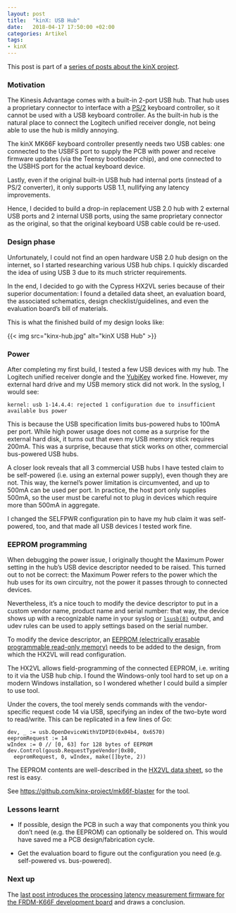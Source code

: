 ```yaml
---
layout: post
title:  "kinX: USB Hub"
date:   2018-04-17 17:50:00 +02:00
categories: Artikel
tags:
- kinX
---
```


This post is part of a [series of posts about the kinX project](/posts/2018-04-17-kinx).

### Motivation

The Kinesis Advantage comes with a built-in 2-port USB hub. That hub uses a
proprietary connector to interface with a
[PS/2](https://en.wikipedia.org/wiki/PS/2_port) keyboard controller, so it
cannot be used with a USB keyboard controller. As the built-in hub is the
natural place to connect the Logitech unified receiver dongle, not being able to
use the hub is mildly annoying.

The kinX MK66F keyboard controller presently needs two USB cables: one connected
to the USBFS port to supply the PCB with power and receive firmware updates (via
the Teensy bootloader chip), and one connected to the USBHS port for the actual
keyboard device.

Lastly, even if the original built-in USB hub had internal ports (instead of a
PS/2 converter), it only supports USB 1.1, nullifying any latency improvements.

Hence, I decided to build a drop-in replacement USB 2.0 hub with 2 external USB
ports and 2 internal USB ports, using the same proprietary connector as the
original, so that the original keyboard USB cable could be re-used.

### Design phase

Unfortunately, I could not find an open hardware USB 2.0 hub design on the
internet, so I started researching various USB hub chips. I quickly discarded
the idea of using USB 3 due to its much stricter requirements.

In the end, I decided to go with the Cypress HX2VL series because of their
superior documentation: I found a detailed data sheet, an evaluation board, the
associated schematics, design checklist/guidelines, and even the evaluation
board’s bill of materials.

This is what the finished build of my design looks like:

{{< img src="kinx-hub.jpg" alt="kinX USB Hub" >}}

### Power

After completing my first build, I tested a few USB devices with my hub. The
Logitech unified receiver dongle and the
[YubiKey](https://www.yubico.com/start/) worked fine. However, my external hard
drive and my USB memory stick did not work. In the syslog, I would see:

```
kernel: usb 1-14.4.4: rejected 1 configuration due to insufficient available bus power
```

This is because the USB specification limits bus-powered hubs to 100mA per
port. While high power usage does not come as a surprise for the external hard
disk, it turns out that even my USB memory stick requires 200mA. This was a
surprise, because that stick works on other, commercial bus-powered USB hubs.

A closer look reveals that all 3 commercial USB hubs I have tested claim to be
self-powered (i.e. using an external power supply), even though they are
not. This way, the kernel’s power limitation is circumvented, and up to 500mA
can be used per port. In practice, the host port only supplies 500mA, so the
user must be careful not to plug in devices which require more than 500mA in
aggregate.

I changed the SELFPWR configuration pin to have my hub claim it was
self-powered, too, and that made all USB devices I tested work fine.

### EEPROM programming

When debugging the power issue, I originally thought the Maximum Power setting
in the hub’s USB device descriptor needed to be raised. This turned out to not
be correct: the Maximum Power refers to the power which the hub uses for its own
circuitry, not the power it passes through to connected devices.

Nevertheless, it’s a nice touch to modify the device descriptor to put in a
custom vendor name, product name and serial number: that way, the device shows
up with a recognizable name in your syslog or
[`lsusb(8)`](https://manpages.debian.org/stretch/usbutils/lsusb.8) output, and
udev rules can be used to apply settings based on the serial number.

To modify the device descriptor, an [EEPROM (electrically erasable programmable
read-only memory)](https://en.wikipedia.org/wiki/EEPROM) needs to be added to
the design, from which the HX2VL will read configuration.

The HX2VL allows field-programming of the connected EEPROM, i.e. writing to it
via the USB hub chip. I found the Windows-only tool hard to set up on a modern
Windows installation, so I wondered whether I could build a simpler to use tool.

Under the covers, the tool merely sends commands with the vendor-specific
request code 14 via USB, specifying an index of the two-byte word to
read/write. This can be replicated in a few lines of Go:

```
dev, _ := usb.OpenDeviceWithVIDPID(0x04b4, 0x6570)
eepromRequest := 14
wIndex := 0 // [0, 63] for 128 bytes of EEPROM
dev.Control(gousb.RequestTypeVendor|0x80, 
  eepromRequest, 0, wIndex, make([]byte, 2))
```

The EEPROM contents are well-described in the [HX2VL data
sheet](http://www.cypress.com/file/114101/download), so the rest is easy.

See https://github.com/kinx-project/mk66f-blaster for the tool.

### Lessons learnt

* If possible, design the PCB in such a way that components you think you don’t
  need (e.g. the EEPROM) can optionally be soldered on. This would have saved me
  a PCB design/fabrication cycle.
  
* Get the evaluation board to figure out the configuration you need
  (e.g. self-powered vs. bus-powered).

### Next up

The [last post introduces the processing latency measurement firmware for the
FRDM-K66F development board](/posts/2018-04-17-kinx-latency-measurement/) and
draws a conclusion.
